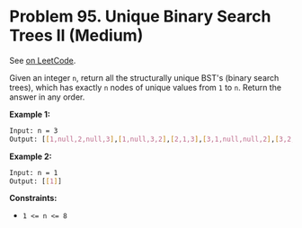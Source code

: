 Problem 95. Unique Binary Search Trees II (Medium)
==================================================

See [on LeetCode](https://leetcode.com/problems/unique-binary-search-trees-ii/).

Given an integer `n`, return all the structurally unique BST's (binary search trees), which has exactly `n` nodes of unique values from `1` to `n`. Return the answer in any order.

**Example 1:**

```bash
Input: n = 3
Output: [[1,null,2,null,3],[1,null,3,2],[2,1,3],[3,1,null,null,2],[3,2,null,1]]
```

**Example 2:**

```bash
Input: n = 1
Output: [[1]]
```

**Constraints:**

* `1 <= n <= 8`
